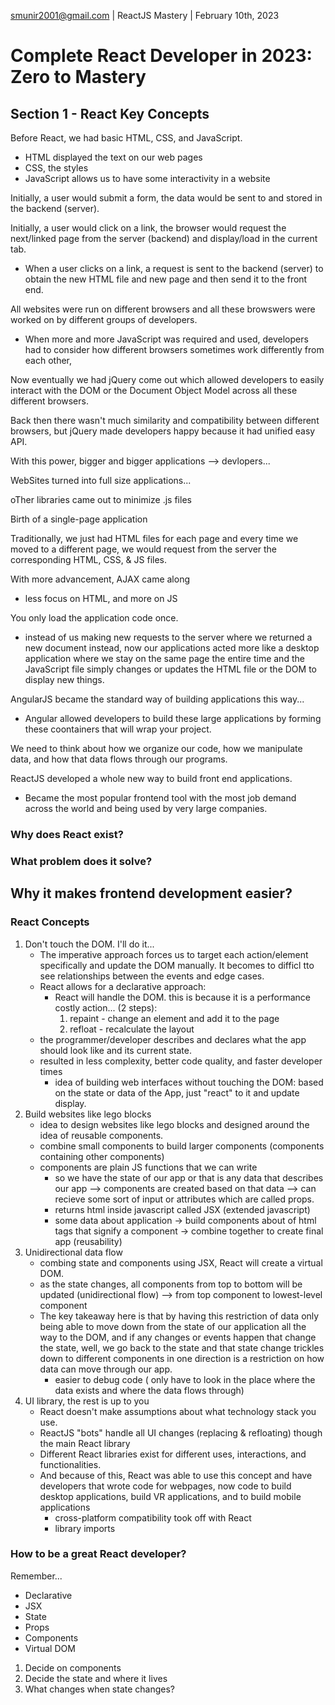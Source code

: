 smunir2001@gmail.com | ReactJS Mastery | February 10th, 2023
# Complete React Developer in 2023: Zero to Mastery
## Section 1 - React Key Concepts
Before React, we had basic HTML, CSS, and JavaScript.
* HTML displayed the text on our web pages
* CSS, the styles
* JavaScript allows us to have some interactivity in a website

Initially, a user would submit a form, the data would be sent to and stored in the backend (server). 

Initially, a user would click on a link, the browser would request the next/linked page from the server (backend) and display/load in the current tab.
* When a user clicks on a link, a request is sent to the backend (server) to obtain the new HTML file and new page and then send it to the front end.

All websites were run on different browsers and all these browswers were worked on by different groups of developers.
* When more and more JavaScript was required and used, developers had to consider how different browsers sometimes work differently from each other, 

Now eventually we had jQuery come out which allowed developers to easily interact with the DOM or the Document Object Model across all these different browsers.

Back then there wasn't much similarity and compatibility between different browsers, but jQuery made developers happy because it had unified easy API.


With this power, bigger and bigger applications --> devlopers...

WebSites turned into full size applications...

oTher libraries came out to minimize .js files

Birth of a single-page application

Traditionally, we just had HTML files for each page and every time we moved to a different page, we would request from the server the corresponding HTML, CSS, & JS files.

With more advancement, AJAX came along
* less focus on HTML, and more on JS

You only load the application code once.
* instead of us making new requests to the server where we returned a new document instead, now our applications acted more like a desktop application where we stay on the same page the entire time and the JavaScript file simply changes or updates the HTML file or the DOM to display new things.

AngularJS became the standard way of building applications this way...
* Angular allowed developers to build these large applications by forming these coontainers that will wrap your project. 

We need to think about how we organize our code, how we manipulate data, and how that data flows through our programs.

ReactJS developed a whole new way to build front end applications.
* Became the most popular frontend tool with the most job demand across the world and being used by very large companies.

### Why does React exist?
### What problem does it solve?
## Why it makes frontend development easier?

### React Concepts
1. Don't touch the DOM. I'll do it...
    * The imperative approach forces us to target each action/element specifically and update the DOM manually. It becomes to difficl tto see relationships between the events and edge cases.
    * React allows for a declarative approach:
        * React will handle the DOM. this is because it is a performance costly action... (2 steps):
            1. repaint - change an element and add it to the page
            2. refloat - recalculate the layout
    * the programmer/developer describes and declares what the app should look like and its current state.
    * resulted in less complexity, better code quality, and faster developer times
        * idea of building web interfaces without touching the DOM: based on the state or data of the App, just "react" to it and update display.
2. Build websites like lego blocks
    * idea to design websites like lego blocks and designed around the idea of reusable components.
    * combine small components to build larger components (components containing other components)
    * components are plain JS functions that we can write
        * so we have the state of our app or that is any data that describes our app --> components are created based on that data --> can recieve some sort of input or attributes which are called props.
        * returns html inside javascript called JSX (extended javascript)
        * some data about application -> build components about of html tags that signify a component -> combine together to create final app (reusability)
3. Unidirectional data flow
    * combing state and components using JSX, React will create a virtual DOM.
    * as the state changes, all components from top to bottom will be updated (unidirectional flow) --> from top component to lowest-level component
    * The key takeaway here is that by having this restriction of data only being able to move down from the state of our application all the way to the DOM, and if any changes or events happen that change the state, well, we go back to the state and that state change trickles down to different components in one direction is a restriction on how data can move through our app.
        * easier to debug code ( only have to look in the place where the data exists and where the data flows through)
4. UI library, the rest is up to you
    * React doesn't make assumptions about what technology stack you use.
    * ReactJS "bots" handle all UI changes (replacing & refloating) though the main React library
    * Different React libraries exist for different uses, interactions, and functionalities.
    * And because of this, React was able to use this concept and have developers that wrote code for webpages, now code to build desktop applications, build VR applications, and to build mobile applications
        * cross-platform compatibility took off with React
        * library imports
### How to be a great React developer?
Remember...
* Declarative
* JSX
* State
* Props
* Components
* Virtual DOM

1. Decide on components
2. Decide the state and where it lives
3. What changes when state changes?